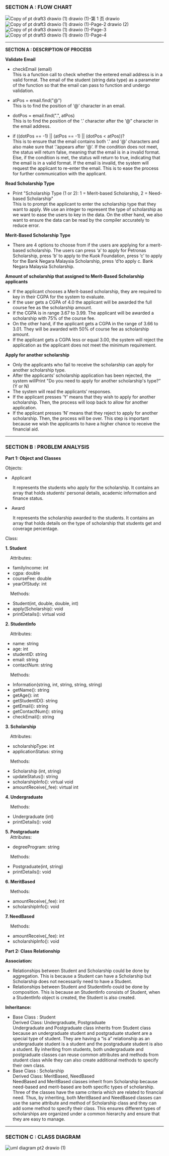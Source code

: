 ### SECTION A : FLOW CHART


![Copy of pt draft3 drawio (1) drawio (1)-第 1 页 drawio](https://github.com/jjn7702/SECJ1023-PT2/assets/152403691/379aeef1-56ae-4778-824c-5d8cf9c7e312)
![Copy of pt draft3 drawio (1) drawio (1)-Page-2 drawio (2)](https://github.com/jjn7702/SECJ1023-PT2/assets/152403691/90c1bfc4-e8cd-492d-9387-78e5fe8a34c4)
![Copy of pt draft3 drawio (1) drawio (1)-Page-3](https://github.com/jjn7702/SECJ1023-PT2/assets/152403691/37079d25-fe5d-495c-a20c-f59c4e3bc5c8)
![Copy of pt draft3 drawio (1) drawio (1)-Page-4](https://github.com/jjn7702/SECJ1023-PT2/assets/152403691/1edc8533-87fd-4f28-b18b-e978a890c350)

---
**SECTION A : DESCRIPTION OF PROCESS**

**Validate Email**
<ul>
<li>checkEmail (email)</li>
This is a function call to check whether the entered email address is in a valid format. The email of the student (string data type)  as a parameter of the function so that the email can pass to function and undergo validation.
  </ul>
  <ul>
<li>atPos = email.find("@")</li>
This is to find the position of ‘@’ character in an email.
    </ul>
    <ul>
<li>dotPos = email.find(".", atPos)</li>
This is to find the position of the ‘.’ character after the ‘@” character in the email address.
      </ul>
      <ul>
<li>if ((dotPos == -1) || (atPos == -1) || (dotPos < atPos))? </li>
This is to ensure that the email contains both ‘.’ and ‘@’ characters and also make sure that ‘.’appears after ‘@’. If the condition does not meet, the status will return false, meaning that the email is in a invalid format. Else, if the condition is met, the status will return to true, indicating that the email is in a valid format.  If the email is invalid, the system will request the applicant to re-enter the email. This is to ease the process for further communication with the applicant. 
</ul>

**Read Scholarship Type**
<ul>
<li>Print "Scholarship Type (1 or 2): 1 = Merit-based Scholarship, 2 = Need-based Scholarship"</li>
This is to prompt the applicant to enter the scholarship type that they want to apply. We use an integer to represent the type of scholarship as we want to ease the users to key in the data. On the other hand, we also want to ensure the data can be read by the compiler accurately to reduce error.
</ul>

  
**Merit-Based Scholarship Type**
<ul>
<li>There are 4 options to choose from if the users are applying for a merit-based scholarship. The users can press ‘a’ to apply for Petronas Scholarship, press  ‘b’ to apply to the Kuok Foundation, press ‘c’ to apply for the Bank Negara Malaysia Scholarship, press ‘d’to apply c. Bank Negara Malaysia Scholarship.</li>
</ul>

  
**Amount of scholarship that assigned to Merit-Based Scholarship applicants**
<ul>
 <li>If the applicant chooses a Merit-based scholarship, they are required to key in their CGPA for the system to evaluate.</li> 
<li>If the user gets a CGPA of 4.0 the applicant will be awarded the full course fee as the scholarship amount.</li> 
<li>If the CGPA is in range 3.67 to 3.99. The applicant will be awarded a scholarship with 75% of the course fee.</li> 
<li>On the other hand, if the applicant gets a CGPA in the range of 3.66 to 3.01. They will be awarded with 50% of course fee as scholarship amount. </li>
<li>If the applicant gets a CGPA less or equal 3.00, the system will reject the application as the applicant does not meet the minimum requirement. </li>
</ul>

  
**Apply for another scholarship**
<ul>
<li>Only the applicants who fail to receive the scholarship can apply for another scholarship type.</li> 
<li>After the applicants’ scholarship application has been rejected, the system willPrint "Do you need to apply for another scholarship's type?” (Y or N)</li>
<li>The system will read the applicants’ responses. </li>
<li>If the applicant presses ‘Y’ means that they wish to apply for another scholarship. Then, the process will loop back to allow for another application. </li>
<li>If the applicant presses ‘N’ means that they reject to apply for another scholarship. Then, the process will be over. This step is important because we wish the applicants to have a higher chance to receive the financial aid. </li>
</ul>


---
### SECTION B : PROBLEM ANALYSIS

**Part 1: Object and Classes**

Objects:
<li>Applicant</li>
<ul>
<p></p>It represents the students who apply for the scholarship.
It contains an array that holds students’ personal details, academic information and finance status.
  </ul>
<li>Award</li>
<ul>
<p></p>It represents the scholarship awarded to the students.
It contains an array that holds details on the type of scholarship that students get and coverage percentage.
</ul>

Class: 

<p><b>1. Student</b><br></p>
<p></p>&nbsp &nbsp Attributes:</p>
<ul>
  <li>familyIncome: int</li>
  <li>cgpa: double</li>
  <li>courseFee: double</li>
  <li>yearOfStudy: int</li>
</ul>

<p> &nbsp &nbsp Methods:</p>
<ul>
  <li>Student(int, double, double, int)</li>
  <li>apply(Scholarship): void</li>
  <li>printDetails(): virtual void</li>
</ul>

<p><b>2. StudentInfo</b><br></p>
<p></p>&nbsp &nbsp Attributes:</p>
<ul>
  <li>name: string</li>
  <li>age: int</li>
  <li>studentID: string</li>
  <li>email: string</li>
  <li>contactNum: string</li>
</ul>

<p> &nbsp &nbsp Methods:</p>
<ul>
  <li>Information(string, int, string, string, string)</li>
  <li>getName(): string</li>
  <li>getAge(): int</li>
  <li>getStudentID(): string</li>
  <li>getEmail(): string</li>
  <li>getContactNum(): string</li>
  <li>checkEmail(): string</li>
</ul>

<p><b>3. Scholarship</b><br></p>
<p>&nbsp &nbsp Attributes:</p>
<ul>
  <li>scholarshipType: int</li>
  <li>applicationStatus: string</li>
</ul>

<p> &nbsp &nbsp Methods:</p>
<ul>
  <li> Scholarship (int, string)</li>
  <li> updateStatus(): string </li>
  <li> scholarshipInfo(): virtual void </li>
  <li> amountReceive(_fee): virtual int</li>
</ul>

<p><b>4. Undergraduate </b><br>
<p> &nbsp &nbsp Methods:</p>
<ul>
  <li> Undergraduate (int)</li>
  <li> printDetails(): void </li>
</ul>

<p><b>5. Postgraduate </b><br>
&nbsp &nbsp Attributes:</p>
<ul>
  <li>degreeProgram: string</li>
</ul>

<p> &nbsp &nbsp Methods:</p>
<ul>
  <li> Postgraduate(int, string) </li>
  <li> printDetails(): void </li>
</ul>

<p><b>6. MeritBased </b><br>
<p> &nbsp &nbsp Methods:</p>
<ul>
  <li> amountReceive(_fee): int </li>
  <li> scholarshipInfo(): void </li>
</ul>

<p><b>7. NeedBased </b><br>
<p> &nbsp &nbsp Methods:</p>
<ul>
  <li> amountReceive(_fee): int </li>
  <li> scholarshipInfo(): void </li>
</ul>

**Part 2: Class Relationship**

**Association:** <p align="justify">
   - Relationships between Student and Scholarship could be done by aggregation. This is because a Student can have a Scholarship but Scholarship does not necessarily need to have a Student. 
   - Relationships between Student and StudentInfo could be done by composition. This is because an StudentInfo consists of Student, when a StudentInfo object is created, the Student is also created.
</p>

**Inheritance:** <p align="justify">
   - Base Class : Student  
     Derived Class: Undergraduate, Postgraduate  
     Undergraduate and Postgraduate class inherits from Student class because an undergraduate student and postgraduate student are a special type of student. They are having a  “is a” relationship as an undergraduate student is a student and the postgraduate student is also a student. By inheriting from students, both undergraduate and postgraduate classes can reuse common attributes and methods from student class while they can also create additional methods to specify their own class.
   - Base Class : Scholarship  
       Derived Class: MeritBased, NeedBased  
       NeedBased and MeritBased classes inherit from Scholarship because need-based and merit-based are both specific types of scholarship. Three of the classes have the same criteria which are related to financial need. Thus, by inheriting, both MeritBased and NeedBased classes can use the same attribute and method of Scholarship class and they can add some method to specify their class. This ensures different types of scholarships are organized under a common hierarchy and ensure that they are easy to manage.


</p>















---
### SECTION C : CLASS DIAGRAM
![uml diagram pt2 drawio (1)](https://github.com/jjn7702/SECJ1023-PT2/assets/148684518/6e5e6d88-a8d3-4509-8bf6-cf9441d714f0)

